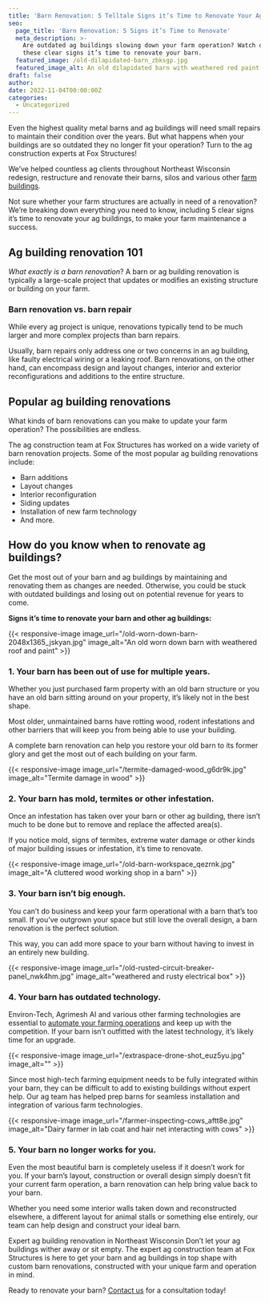 ```yaml
---
title: 'Barn Renovation: 5 Telltale Signs it’s Time to Renovate Your Ag Buildings'
seo:
  page_title: 'Barn Renovation: 5 Signs it’s Time to Renovate'
  meta_description: >-
    Are outdated ag buildings slowing down your farm operation? Watch out for
    these clear signs it’s time to renovate your barn.
  featured_image: /old-dilapidated-barn_zbksgp.jpg
  featured_image_alt: An old dilapidated barn with weathered red paint and warped wood siding
draft: false
author:
date: 2022-11-04T00:00:00Z
categories:
  - Uncategorized
---
```

Even the highest quality metal barns and ag buildings will need small repairs to maintain their condition over the years. But what happens when your buildings are so outdated they no longer fit your operation? Turn to the ag construction experts at Fox Structures!

We’ve helped countless ag clients throughout Northeast Wisconsin redesign, restructure and renovate their barns, silos and various other [farm buildings](/construction-services/agricultural/).

Not sure whether your farm structures are actually in need of a renovation? We’re breaking down everything you need to know, including 5 clear signs it’s time to renovate your ag buildings, to make your farm maintenance a success.

## Ag building renovation 101

*What exactly is a barn renovation*? A barn or ag building renovation is typically a large-scale project that updates or modifies an existing structure or building on your farm.

### Barn renovation vs. barn repair

While every ag project is unique, renovations typically tend to be much larger and more complex projects than barn repairs.

Usually, barn repairs only address one or two concerns in an ag building, like faulty electrical wiring or a leaking roof. Barn renovations, on the other hand, can encompass design and layout changes, interior and exterior reconfigurations and additions to the entire structure.

## Popular ag building renovations

What kinds of barn renovations can you make to update your farm operation? The possibilities are endless.

The ag construction team at Fox Structures has worked on a wide variety of barn renovation projects. Some of the most popular ag building renovations include:

* Barn additions
* Layout changes
* Interior reconfiguration
* Siding updates
* Installation of new farm technology
* And more.

## How do you know when to renovate ag buildings?

Get the most out of your barn and ag buildings by maintaining and renovating them as changes are needed. Otherwise, you could be stuck with outdated buildings and losing out on potential revenue for years to come.

**Signs it’s time to renovate your barn and other ag buildings:**

{{< responsive-image image_url="/old-worn-down-barn-2048x1365_jskyan.jpg" image_alt="An old worn down barn with weathered roof and paint" >}}

### 1\. Your barn has been out of use for multiple years.

Whether you just purchased farm property with an old barn structure or you have an old barn sitting around on your property, it’s likely not in the best shape.

Most older, unmaintained barns have rotting wood, rodent infestations and other barriers that will keep you from being able to use your building.

A complete barn renovation can help you restore your old barn to its former glory and get the most out of each building on your farm.

{{< responsive-image image_url="/termite-damaged-wood_g6dr9k.jpg" image_alt="Termite damage in wood" >}}

### 2\. Your barn has mold, termites or other infestation.

Once an infestation has taken over your barn or other ag building, there isn’t much to be done but to remove and replace the affected area(s).

If you notice mold, signs of termites, extreme water damage or other kinds of major building issues or infestation, it’s time to renovate.

{{< responsive-image image_url="/old-barn-workspace_qezrnk.jpg" image_alt="A cluttered wood working shop in a barn" >}}

### 3\. Your barn isn’t big enough.

You can’t do business and keep your farm operational with a barn that’s too small. If you’ve outgrown your space but still love the overall design, a barn renovation is the perfect solution.

This way, you can add more space to your barn without having to invest in an entirely new building.

{{< responsive-image image_url="/old-rusted-circuit-breaker-panel_nwk4hm.jpg" image_alt="weathered and rusty electrical box" >}}

### 4\. Your barn has outdated technology.

Environ-Tech, Agrimesh AI and various other farming technologies are essential to [automate your farming operations](/resources/farming-technology-automating-agricultural-buildings/) and keep up with the competition. If your barn isn’t outfitted with the latest technology, it’s likely time for an upgrade.

{{< responsive-image image_url="/extraspace-drone-shot_euz5yu.jpg" image_alt="" >}}

Since most high-tech farming equipment needs to be fully integrated within your barn, they can be difficult to add to existing buildings without expert help. Our ag team has helped prep barns for seamless installation and integration of various farm technologies.

{{< responsive-image image_url="/farmer-inspecting-cows_aftt8e.jpg" image_alt="Dairy farmer in lab coat and hair net interacting with cows" >}}

### 5\. Your barn no longer works for you.

Even the most beautiful barn is completely useless if it doesn’t work for you. If your barn’s layout, construction or overall design simply doesn’t fit your current farm operation, a barn renovation can help bring value back to your barn.

Whether you need some interior walls taken down and reconstructed elsewhere, a different layout for animal stalls or something else entirely, our team can help design and construct your ideal barn.

Expert ag building renovation in Northeast Wisconsin Don’t let your ag buildings wither away or sit empty. The expert ag construction team at Fox Structures is here to get your barn and ag buildings in top shape with custom barn renovations, constructed with your unique farm and operation in mind.

Ready to renovate your barn? [Contact us](/contact/) for a consultation today!